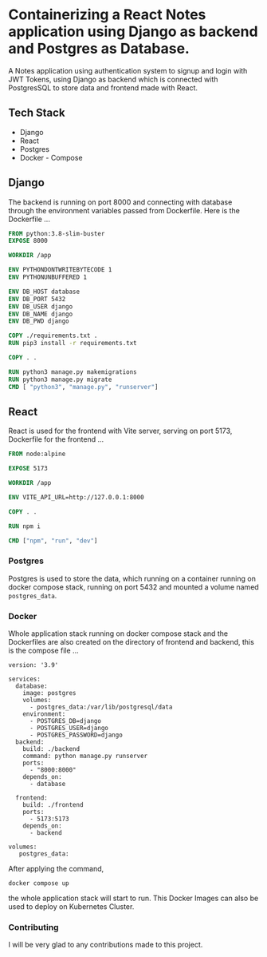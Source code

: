 # Containerizing a React Notes application using Django as backend and Postgres as Database.
A Notes application using authentication system to signup and login with JWT Tokens, using Django as backend which is connected with PostgresSQL to store data and frontend made with React.
## Tech Stack
- Django
- React
- Postgres
- Docker - Compose

## Django
The backend is running on port 8000 and connecting with database through the environment variables passed from Dockerfile. Here is the Dockerfile ...
```Dockerfile
FROM python:3.8-slim-buster
EXPOSE 8000

WORKDIR /app

ENV PYTHONDONTWRITEBYTECODE 1
ENV PYTHONUNBUFFERED 1

ENV DB_HOST database
ENV DB_PORT 5432
ENV DB_USER django
ENV DB_NAME django
ENV DB_PWD django

COPY ./requirements.txt .
RUN pip3 install -r requirements.txt

COPY . .

RUN python3 manage.py makemigrations
RUN python3 manage.py migrate
CMD [ "python3", "manage.py", "runserver"]
```
## React
React is used for the frontend with Vite server, serving on port 5173, Dockerfile for the frontend ...
```Dockerfile
FROM node:alpine

EXPOSE 5173

WORKDIR /app

ENV VITE_API_URL=http://127.0.0.1:8000

COPY . .

RUN npm i

CMD ["npm", "run", "dev"]
```
### Postgres
Postgres is used to store the data, which running on a container running on docker compose stack, running on port 5432 and mounted a volume named ``` postgres_data ```.

### Docker
Whole application stack running on docker compose stack and the Dockerfiles are also created on the directory of frontend and backend, this is the compose file ...
```compose
version: '3.9'

services:
  database:
    image: postgres
    volumes:
      - postgres_data:/var/lib/postgresql/data
    environment:
      - POSTGRES_DB=django
      - POSTGRES_USER=django
      - POSTGRES_PASSWORD=django
  backend:
    build: ./backend
    command: python manage.py runserver 
    ports:
      - "8000:8000"
    depends_on:
      - database

  frontend:
    build: ./frontend
    ports:
      - 5173:5173
    depends_on:
      - backend

volumes:
   postgres_data:
```
After applying the command,
```shell
docker compose up
```
the whole application stack will start to run. This Docker Images can also be used to deploy on Kubernetes Cluster.

### Contributing 
I will be very glad to any contributions made to this project.
